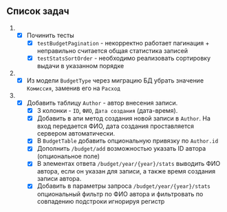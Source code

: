 ## Список задач

1.
   - [x] Починить тесты
      - [x] `testBudgetPagination` - некорректно работает пагинация + неправильно считается общая статистика записей
      - [x] `testStatsSortOrder` - необходимо реализовать сортировку выдачи в указанном порядке
2.
   - [x] Из модели `BudgetType` через миграцию БД убрать значение `Комиссия`, заменив его на `Расход`
3.
   - [x] Добавить таблицу `Author` - автор внесения записи.
      - [x] 3 колонки - `ID`, `ФИО`, `Дата создания` (дата-время).
      - [x] Добавить в апи метод создания новой записи в `Author`. На вход передается ФИО, дата создания проставляется
        сервером автоматически.
      - [x] В `BudgetTable` добавить опциональную привязку по `Author.id`
      - [x] Дополнить `/budget/add` возможностью указать ID автора (опциональное поле)
      - [x] В элементах ответа `/budget/year/{year}/stats` выводить ФИО автора, если он указан для записи, а также время
        создания записи автора.
      - [x] Добавить в параметры запроса `/budget/year/{year}/stats` опциональный фильтр по ФИО автора и фильтровать по
        совпадению подстроки игнорируя регистр